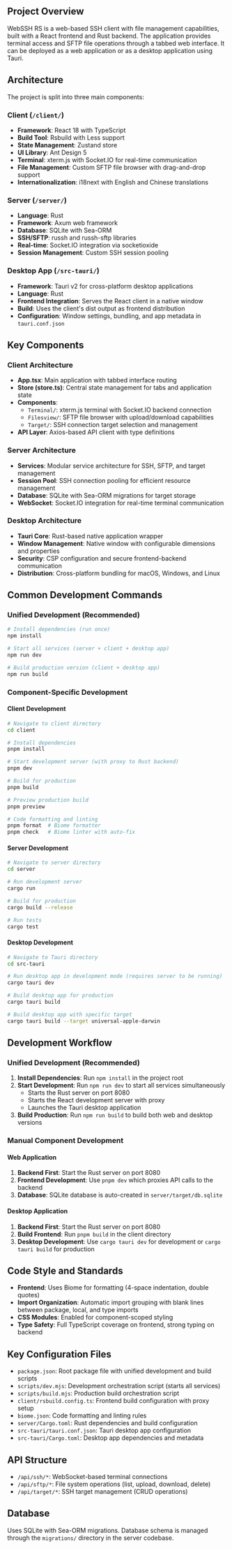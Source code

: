 ## Project Overview

WebSSH RS is a web-based SSH client with file management capabilities, built with a React frontend and Rust backend. The application provides terminal access and SFTP file operations through a tabbed web interface. It can be deployed as a web application or as a desktop application using Tauri.

## Architecture

The project is split into three main components:

### Client (`/client/`)
- **Framework**: React 18 with TypeScript
- **Build Tool**: Rsbuild with Less support
- **State Management**: Zustand store
- **UI Library**: Ant Design 5
- **Terminal**: xterm.js with Socket.IO for real-time communication
- **File Management**: Custom SFTP file browser with drag-and-drop support
- **Internationalization**: i18next with English and Chinese translations

### Server (`/server/`)
- **Language**: Rust
- **Framework**: Axum web framework
- **Database**: SQLite with Sea-ORM
- **SSH/SFTP**: russh and russh-sftp libraries
- **Real-time**: Socket.IO integration via socketioxide
- **Session Management**: Custom SSH session pooling

### Desktop App (`/src-tauri/`)
- **Framework**: Tauri v2 for cross-platform desktop applications
- **Language**: Rust
- **Frontend Integration**: Serves the React client in a native window
- **Build**: Uses the client's dist output as frontend distribution
- **Configuration**: Window settings, bundling, and app metadata in `tauri.conf.json`

## Key Components

### Client Architecture
- **App.tsx**: Main application with tabbed interface routing
- **Store (store.ts)**: Central state management for tabs and application state
- **Components**:
  - `Terminal/`: xterm.js terminal with Socket.IO backend connection
  - `Filesview/`: SFTP file browser with upload/download capabilities
  - `Target/`: SSH connection target selection and management
- **API Layer**: Axios-based API client with type definitions

### Server Architecture
- **Services**: Modular service architecture for SSH, SFTP, and target management
- **Session Pool**: SSH connection pooling for efficient resource management
- **Database**: SQLite with Sea-ORM migrations for target storage
- **WebSocket**: Socket.IO integration for real-time terminal communication

### Desktop Architecture
- **Tauri Core**: Rust-based native application wrapper
- **Window Management**: Native window with configurable dimensions and properties
- **Security**: CSP configuration and secure frontend-backend communication
- **Distribution**: Cross-platform bundling for macOS, Windows, and Linux

## Common Development Commands

### Unified Development (Recommended)
```bash
# Install dependencies (run once)
npm install

# Start all services (server + client + desktop app)
npm run dev

# Build production version (client + desktop app)
npm run build
```

### Component-Specific Development

#### Client Development
```bash
# Navigate to client directory
cd client

# Install dependencies
pnpm install

# Start development server (with proxy to Rust backend)
pnpm dev

# Build for production
pnpm build

# Preview production build
pnpm preview

# Code formatting and linting
pnpm format  # Biome formatter
pnpm check   # Biome linter with auto-fix
```

#### Server Development
```bash
# Navigate to server directory
cd server

# Run development server
cargo run

# Build for production
cargo build --release

# Run tests
cargo test
```

#### Desktop Development
```bash
# Navigate to Tauri directory
cd src-tauri

# Run desktop app in development mode (requires server to be running)
cargo tauri dev

# Build desktop app for production
cargo tauri build

# Build desktop app with specific target
cargo tauri build --target universal-apple-darwin
```

## Development Workflow

### Unified Development (Recommended)
1. **Install Dependencies**: Run `npm install` in the project root
2. **Start Development**: Run `npm run dev` to start all services simultaneously
   - Starts the Rust server on port 8080
   - Starts the React development server with proxy
   - Launches the Tauri desktop application
3. **Build Production**: Run `npm run build` to build both web and desktop versions

### Manual Component Development
#### Web Application
1. **Backend First**: Start the Rust server on port 8080
2. **Frontend Development**: Use `pnpm dev` which proxies API calls to the backend
3. **Database**: SQLite database is auto-created in `server/target/db.sqlite`

#### Desktop Application
1. **Backend First**: Start the Rust server on port 8080
2. **Build Frontend**: Run `pnpm build` in the client directory
3. **Desktop Development**: Use `cargo tauri dev` for development or `cargo tauri build` for production

## Code Style and Standards

- **Frontend**: Uses Biome for formatting (4-space indentation, double quotes)
- **Import Organization**: Automatic import grouping with blank lines between package, local, and type imports
- **CSS Modules**: Enabled for component-scoped styling
- **Type Safety**: Full TypeScript coverage on frontend, strong typing on backend

## Key Configuration Files

- `package.json`: Root package file with unified development and build scripts
- `scripts/dev.mjs`: Development orchestration script (starts all services)
- `scripts/build.mjs`: Production build orchestration script
- `client/rsbuild.config.ts`: Frontend build configuration with proxy setup
- `biome.json`: Code formatting and linting rules
- `server/Cargo.toml`: Rust dependencies and build configuration
- `src-tauri/tauri.conf.json`: Tauri desktop app configuration
- `src-tauri/Cargo.toml`: Desktop app dependencies and metadata

## API Structure

- `/api/ssh/*`: WebSocket-based terminal connections
- `/api/sftp/*`: File system operations (list, upload, download, delete)
- `/api/target/*`: SSH target management (CRUD operations)

## Database

Uses SQLite with Sea-ORM migrations. Database schema is managed through the `migrations/` directory in the server codebase.
